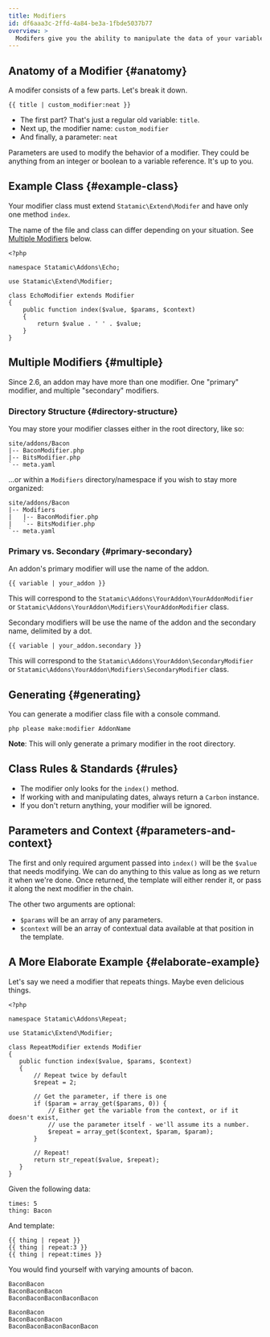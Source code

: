 ```yaml
---
title: Modifiers
id: df6aaa3c-2ffd-4a84-be3a-1fbde5037b77
overview: >
  Modifers give you the ability to manipulate the data of your variables on the fly. They can manipulate strings, filter arrays and lists, help you compare things, do basic math, simplify your markup, play Numberwang, and even help you debug.
---
```

## Anatomy of a Modifier {#anatomy}

A modifer consists of a few parts. Let's break it down.

```
{{ title | custom_modifier:neat }}
```

- The first part? That's just a regular old variable: `title`.
- Next up, the modifier name: `custom_modifier`
- And finally, a parameter: `neat`

Parameters are used to modify the behavior of a modifier. They could be anything from an integer or boolean to a variable reference. It's up to you.

## Example Class {#example-class}

Your modifier class must extend `Statamic\Extend\Modifer` and have only one method `index`.

The name of the file and class can differ depending on your situation. See [Multiple Modifiers](#multiple) below.

``` .language-php
<?php

namespace Statamic\Addons\Echo;

use Statamic\Extend\Modifier;

class EchoModifier extends Modifier
{
    public function index($value, $params, $context)
    {
        return $value . ' ' . $value;
    }
}
```

## Multiple Modifiers {#multiple}

Since 2.6, an addon may have more than one modifier. One "primary" modifier, and multiple "secondary" modifiers.

### Directory Structure {#directory-structure}

You may store your modifier classes either in the root directory, like so:

``` .lang-files
site/addons/Bacon
|-- BaconModifier.php
|-- BitsModifier.php
`-- meta.yaml
```

...or within a `Modifiers` directory/namespace if you wish to stay more organized:

``` .lang-files
site/addons/Bacon
|-- Modifiers
|   |-- BaconModifier.php
|   `-- BitsModifier.php
`-- meta.yaml
```

### Primary vs. Secondary {#primary-secondary}

An addon's primary modifier will use the name of the addon.

``` .lang-template
{{ variable | your_addon }}
```

This will correspond to the `Statamic\Addons\YourAddon\YourAddonModifier` or `Statamic\Addons\YourAddon\Modifiers\YourAddonModifier` class.

Secondary modifiers will be use the name of the addon and the secondary name, delimited by a dot.

``` .lang-template
{{ variable | your_addon.secondary }}
```

This will correspond to the `Statamic\Addons\YourAddon\SecondaryModifier` or `Statamic\Addons\YourAddon\Modifiers\SecondaryModifier` class.

## Generating {#generating}

You can generate a modifier class file with a console command.

``` .language-console
php please make:modifier AddonName
```

**Note**: This will only generate a primary modifier in the root directory.

## Class Rules & Standards {#rules}

- The modifier only looks for the `index()` method.
- If working with and manipulating dates, always return a `Carbon` instance.
- If you don't return anything, your modifier will be ignored.

## Parameters and Context {#parameters-and-context}

The first and only required argument passed into `index()` will be the `$value` that needs modifying. We can do anything to this value as long as we return it when we're done. Once returned, the template will either render it, or pass it along the next modifier in the chain.

The other two arguments are optional:

 - `$params` will be an array of any parameters.
 - `$context` will be an array of contextual data available at that position in the template.

## A More Elaborate Example {#elaborate-example}

Let's say we need a modifier that repeats things. Maybe even delicious things.

``` .language-php
<?php

namespace Statamic\Addons\Repeat;

use Statamic\Extend\Modifier;

class RepeatModifier extends Modifier
{
   public function index($value, $params, $context)
   {
       // Repeat twice by default
       $repeat = 2;

       // Get the parameter, if there is one
       if ($param = array_get($params, 0)) {
           // Either get the variable from the context, or if it doesn't exist,
           // use the parameter itself - we'll assume its a number.
           $repeat = array_get($context, $param, $param);
       }

       // Repeat!
       return str_repeat($value, $repeat);
   }
}
```

Given the following data:

``` .language-yaml
times: 5
thing: Bacon
```

And template:

```
{{ thing | repeat }}
{{ thing | repeat:3 }}
{{ thing | repeat:times }}
```

You would find yourself with varying amounts of bacon.

``` .language-output
BaconBacon
BaconBaconBacon
BaconBaconBaconBaconBacon

BaconBacon
BaconBaconBacon
BaconBaconBaconBaconBacon
```
